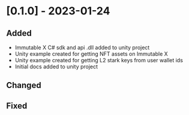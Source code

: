 # [0.1.0] - 2023-01-24
## Added
* Immutable X C# sdk and api .dll added to unity project
* Unity example created for getting NFT assets on Immutable X
* Unity example created for getting L2 stark keys from user wallet ids
* Initial docs added to unity project

## Changed

## Fixed
